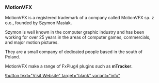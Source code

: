 ### MotionVFX

MotionVFX is a registered trademark of a company called MotionVFX sp. z o.o., founded by Szymon Masiak.

Szymon is well known in the computer graphic industry and has been working for over 25 years in the areas of computer games, commercials, and major motion pictures.

They are a small company of dedicated people based in the south of Poland.

MotionVFX make a range of FxPlug4 plugins such as **mTracker**.

[!button text="Visit Website" target="blank" variant="info"](https://www.motionvfx.com/store/final-cut-pro-plugins?page=1)